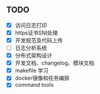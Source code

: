 ## TODO

- [x] 访问日志打印
- [x] https证书SNI处理
- [x] 开发规范及代码上传
- [ ] 日志分析系统
- [x] 分布式架构设计
- [x] 开发文档、changelog、模块文档
- [x] makefile 学习
- [x] docker镜像和任务编排
- [x] command tools